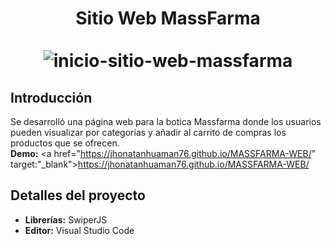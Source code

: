 <div align="center">
  <h1>
    Sitio Web MassFarma
    <br />
    <br />
    <img src="https://github.com/jhonatanhuaman76/massfarma-web/assets/132282558/d1dfd366-fdfd-4ce1-94d6-3d007670523e" alt="inicio-sitio-web-massfarma">  
  </h1>
</div>

## Introducción
Se desarrolló una página web para la botica Massfarma donde los usuarios pueden visualizar por categorías y añadir al carrito de compras los productos que se ofrecen.
<br />
**Demo:** <a href="https://jhonatanhuaman76.github.io/MASSFARMA-WEB/" target:"_blank">https://jhonatanhuaman76.github.io/MASSFARMA-WEB/</a>

## Detalles del proyecto
- **Librerías:**  SwiperJS
- **Editor:** Visual Studio Code
